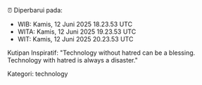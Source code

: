 ⏰ Diperbarui pada:
- WIB: Kamis, 12 Juni 2025 18.23.53 UTC
- WITA: Kamis, 12 Juni 2025 19.23.53 UTC
- WIT: Kamis, 12 Juni 2025 20.23.53 UTC

Kutipan Inspiratif:
"Technology without hatred can be a blessing. Technology with hatred is always a disaster."


Kategori: technology

